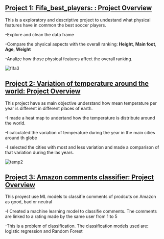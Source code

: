 ## [Project 1: Fifa_best_players: : Project Overview](https://github.com/Chelo-ad/Fifa_best_players/blob/main/README.md)

This is a exploratory and descriptive project to undestand what physical features have in common the best soccer players.

-Explore and clean the data frame

-Compare the physical aspects with the overall ranking: **Height**, **Main foot**, **Age**, **Weight**

-Analize how those physical features affect the overall ranking.

![fifa3](https://user-images.githubusercontent.com/74560416/158917309-783af52c-c8dd-4f0c-bc81-3d5d5e62b978.png)


## [Project 2: Variation of temperature around the world: Project Overview](https://github.com/Chelo-ad/Temperature_around_the_World/blob/main/README.md)

This project have as main objective understand how mean temperature per year is different in different places of earth. 

-I made a heat map to undertand how the temperature is distribute around the world.

-I calculated the variation of temperature during the year in the main cities around th globe

-I selected the cities with most and less variation and made a comparison of that variation during the las years.

![temp2](https://user-images.githubusercontent.com/74560416/158917384-1fe7a2c9-12de-431d-8249-a2d4065854c1.png)


## [Project 3: Amazon comments classifier: Project Overview](https://github.com/Chelo-ad/Comments_classifier/blob/main/README.md)

This proyect use ML models to classifie comments of prodcuts on Amazon as good, bad or neutral

-I Created a machine learning model to classifie comments. The comments are linked to  a rating made by the same user from 1 to 5

-This is a problem of classification. The classification models used are: logistic regression and Random Forest

 
